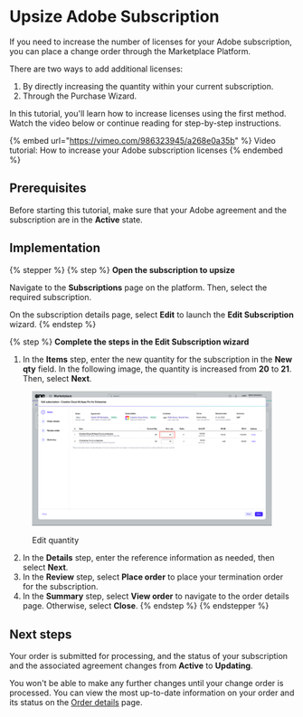 # Upsize Adobe Subscription

If you need to increase the number of licenses for your Adobe subscription, you can place a change order through the Marketplace Platform.

There are two ways to add additional licenses:

1. By directly increasing the quantity within your current subscription.
2. Through the Purchase Wizard.

In this tutorial, you'll learn how to increase licenses using the first method. Watch the video below or continue reading for step-by-step instructions.

{% embed url="https://vimeo.com/986323945/a268e0a35b" %}
Video tutorial: How to increase your Adobe subscription licenses
{% endembed %}

## Prerequisites

Before starting this tutorial, make sure that your Adobe agreement and the subscription are in the **Active** state.

## Implementation

{% stepper %}
{% step %}
**Open the subscription to upsize**

Navigate to the **Subscriptions** page on the platform. Then, select the required subscription.

On the subscription details page, select **Edit** to launch the **Edit Subscription** wizard.
{% endstep %}

{% step %}
**Complete the steps in the Edit Subscription wizard**

1. In the **Items** step, enter the new quantity for the subscription in the **New qty** field. In the following image, the quantity is increased from **20** to **21**. Then, select **Next**.

<figure><img src="../../../.gitbook/assets/edit_subscription.png" alt=""><figcaption><p>Edit quantity</p></figcaption></figure>

2. In the **Details** step, enter the reference information as needed, then select **Next**.
3. In the **Review** step, select **Place order** to place your termination order for the subscription.
4. In the **Summary** step, select **View order** to navigate to the order details page. Otherwise, select **Close**.
{% endstep %}
{% endstepper %}

## Next steps

Your order is submitted for processing, and the status of your subscription and the associated agreement changes from **Active** to **Updating**.

You won't be able to make any further changes until your change order is processed. You can view the most up-to-date information on your order and its status on the [Order details](../../../modules-and-features/marketplace/orders/#subscription-details) page.
